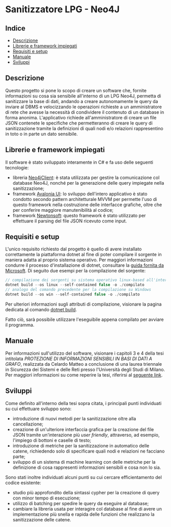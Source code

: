 # Sanitizzatore LPG - Neo4J

## Indice 
- [Descrizione](#Descrizione)
- [Librerie e framework impiegati](#Librerie-e-framework-impiegati)
- [Requisiti e setup](#Requisiti-e-setup)
- [Manuale](#Manuale)
- [Sviluppi](#Sviluppi)
## Descrizione

Questo progetto si pone lo scopo di creare un software che, fornite informazioni su cosa sia sensibile all'interno di un LPG Neo4J, permetta di sanitizzare la base di dati, andando a creare autonomamente le query da inviare al DBMS e velocizzando le operazioni richieste a un amministratore di rete che avesse la necessità di condividere il contenuto di un database in forma anonima.
L'applicativo richiede all'amministratore di creare un file JSON contenete le specifiche che permetteranno di creare le query di sanitizzazione tramite la definizioni di quali nodi e/o relazioni rappresentino in toto o in parte un dato sensibile.

## Librerie e framework impiegati

Il software è stato sviluppato interamente in C\# e fa uso delle seguenti tecnologie:
- libreria [Neo4jClient](https://github.com/DotNet4Neo4j/Neo4jClient): è stata utilizzata per gestire la comunicazione col database Neo4J, nonché per la generazione delle query impiegate nella sanitizzazione;
- framework [Avalonia UI](https://avaloniaui.net/): lo sviluppo dell'intero applicativo è stato condotto secondo pattern architetturale MVVM per permette l'uso di questo framework nella costruzione delle interfacce grafiche, oltre che per conferire maggiore manutenibilità al codice;
- framework [Newtonsoft](https://www.newtonsoft.com/json): questo framework è stato utilizzato per effettuare il parsing del file JSON ricevuto come input.


## Requisiti e setup

L'unico requisito richiesto dal progetto è quello di avere installato correttamente la piattaforma dotnet al fine di poter compilare il sorgente in maniera adatta al proprio sistema operativo.
Per maggiori informazioni condurre il processo d'installazione di dotnet, consultare la [guida fornita da Microsoft](https://dotnet.microsoft.com/en-us/download).
Di seguito due esempi per la compilazione del sorgente:
```C
// compilazione dei sorgenti su sistema operativo linux-based all'interno della cartella "compilato"
dotnet build --os linux --self-contained false -o ./compilato
// analogo del comando precedente per la compilazione su Windows
dotnet build --os win --self-contained false -o ./compilato
```
Per ulteriori informazioni sugli attributi di compilazione, visionare la pagina dedicata al comando [dotnet build](https://learn.microsoft.com/en-us/dotnet/core/tools/dotnet-build).

Fatto ciò, sarà possibile utilizzare l'eseguibile appena compilato per avviare il programma. 

## Manuale

Per informazioni sull'utilizzo del software, visionare i capitoli 3 e 4 della tesi intitolata _PROTEZIONE DI INFORMAZIONI SENSIBILI IN BASI DI DATI A GRAFO_, realizzata da Celardo Matteo a conclusione di una laurea triennale in Sicurezza dei Sistemi e delle Reti presso l'Università degli Studi di Milano. Per maggiori informazioni su come reperire la tesi, riferirsi al [seguente link](https://www.sba.unimi.it/Tesi/49.html).
 
## Sviluppi

Come definito all'interno della tesi sopra citata, i principali punti individuati su cui effettuare sviluppo sono:
- introduzione di nuovi metodi per la sanitizzazione oltre alla cancellazione;
- creazione di un'ulteriore interfaccia grafica per la creazione del file JSON tramite un'interazione più _user friendly_, attraverso, ad esempio, l'impiego di bottoni e caselle di testo; 
- introduzione di metriche per la sanitizzazione in automatico delle catene, richiedendo solo di specificare quali nodi e relazioni ne facciano parte;
- sviluppo di un sistema di machine learning con delle metriche per la definizione di cosa rappresenti informazioni sensibili e cosa non lo sia.

Sono stati inoltre individuati alcuni punti su cui cercare efficientamento del codice esistente:
- studio più approfondito della sintassi cypher per la creazione di query con minor tempo di esecuzione;
- utilizzo di batching per spedire le query da eseguire al database;
- cambiare la libreria usata per interagire col database al fine di avere un implementazione più snella e rapida delle funzioni che realizzano la sanitizzazione delle catene.
